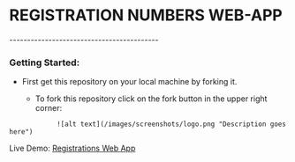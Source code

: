 <h1>REGISTRATION NUMBERS WEB-APP</h1>
------------------------------------------
<h3>Getting Started:</h3>
<ul>
	<li>First get this repository on your local machine by forking it.</li>
		<ul>
			<li>To fork this repository click on the fork button in the upper right corner:</li>
		</ul>
</ul>

				![alt text](/images/screenshots/logo.png "Description goes here")


Live Demo: <a href="http://registrations-numbers-webapp.herokuapp.com/">Registrations Web App</a>
